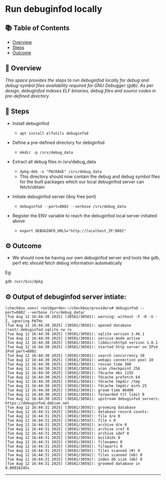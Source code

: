 # Run debuginfod locally

## 📚 Table of Contents

- [Overview](#-overview)
- [Steps](#-steps)
- [Outcome](#-outcome)

## 🧰 Overview 
_This space provides the steps to run debuginfod locally for debug and debug-symbol files availability required for GNU Debugger (gdb). As per design, debuginfod indexes ELF binaries, debug files and source codes in pre-defined directory_


## 🚀 Steps

- Install debuginfod
  - ```apt install elfutils debuginfod```
   
- Define a pre-defined directory for debiginfod
  - ```mkdir -p /srv/debug_data```

- Extract all debug files in /srv/debug_data
  - ```dpkg-deb -x "PACKAGE" /srv/debug_data```
  - This directory should now contain the debug and debug symbol files for the built packages which our local debuginfod server can fetch/obtain

- Initiate debuginfod server (Any free port)
  - ```debuginfod --port=8802 --verbose /srv/debug_data```
 
- Register the ENV variable to reach the debuginfod local server initiated above
  - ```export DEBUGINFO_URLS="http://localhost_IP:8802"```
  

## ⚙️ Outcome

 * We should now be having our own debuginfod server and tools like gdb, perf etc should fetch debug information automatically

Eg:
```
gdb /usr/bin/dpkg
```

## ⚙️ Output of debuginfod server intiate:
```
(checkbox_venv) root@garden:~/checkbox/providers# debuginfod --port=8802 --verbose /srv/debug_data/
[Tue Aug 12 16:44:30 2025] (30581/30581): warning: without -F -R -U -Z, ignoring PATHs
[Tue Aug 12 16:44:30 2025] (30581/30581): opened database /root/.debuginfod.sqlite rw ro
[Tue Aug 12 16:44:30 2025] (30581/30581): sqlite version 3.46.1
[Tue Aug 12 16:44:30 2025] (30581/30581): service mode active
[Tue Aug 12 16:44:30 2025] (30581/30581): libmicrohttpd version 1.0.1
[Tue Aug 12 16:44:30 2025] (30581/30581): started http server on IPv4 IPv6 port=8802
[Tue Aug 12 16:44:30 2025] (30581/30581): search concurrency 10
[Tue Aug 12 16:44:30 2025] (30581/30581): webapi connection pool 10
[Tue Aug 12 16:44:30 2025] (30581/30581): rescan time 300
[Tue Aug 12 16:44:30 2025] (30581/30581): scan checkpoint 256
[Tue Aug 12 16:44:30 2025] (30581/30581): fdcache mbs 1155
[Tue Aug 12 16:44:30 2025] (30581/30581): fdcache prefetch 64
[Tue Aug 12 16:44:30 2025] (30581/30581): fdcache tmpdir /tmp
[Tue Aug 12 16:44:30 2025] (30581/30581): fdcache tmpdir min% 25
[Tue Aug 12 16:44:30 2025] (30581/30581): groom time 86400
[Tue Aug 12 16:44:30 2025] (30581/30581): forwarded ttl limit 8
[Tue Aug 12 16:44:30 2025] (30581/30581): upstream debuginfod servers: https://debuginfod.debian.net
[Tue Aug 12 16:44:31 2025] (30581/30592): grooming database
[Tue Aug 12 16:44:31 2025] (30581/30592): database record counts:
[Tue Aug 12 16:44:31 2025] (30581/30592): file d/e 0
[Tue Aug 12 16:44:31 2025] (30581/30592): file s 0
[Tue Aug 12 16:44:31 2025] (30581/30592): archive d/e 0
[Tue Aug 12 16:44:31 2025] (30581/30592): archive sref 0
[Tue Aug 12 16:44:31 2025] (30581/30592): archive sdef 0
[Tue Aug 12 16:44:31 2025] (30581/30592): buildids 0
[Tue Aug 12 16:44:31 2025] (30581/30592): filenames 0
[Tue Aug 12 16:44:31 2025] (30581/30592): fileparts 0
[Tue Aug 12 16:44:31 2025] (30581/30592): files scanned (#) 0
[Tue Aug 12 16:44:31 2025] (30581/30592): files scanned (mb) 0
[Tue Aug 12 16:44:31 2025] (30581/30592): index db size (mb) 0
[Tue Aug 12 16:44:31 2025] (30581/30592): groomed database in 0.00916245s
```

---

